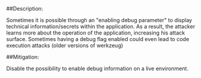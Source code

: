 ##Description:

Sometimes it is possible through an "enabling debug parameter" to display technical
information/secrets within the application. As a result, the attacker learns more about the
operation of the application, increasing his attack surface. Sometimes having a debug flag 
enabled could even lead to code execution attacks (older versions of werkzeug) 

##Mitigation:

Disable the possibility to enable debug information on a live environment.
